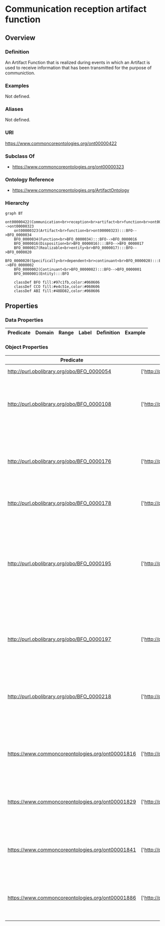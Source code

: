 # Communication reception artifact function

## Overview

### Definition
An Artifact Function that is realized during events in which an Artifact is used to receive information that has been transmitted for the purpose of communiction.

### Examples
Not defined.

### Aliases
Not defined.

### URI
https://www.commoncoreontologies.org/ont00000422

### Subclass Of
- https://www.commoncoreontologies.org/ont00000323

### Ontology Reference
- https://www.commoncoreontologies.org/ArtifactOntology

### Hierarchy
```mermaid
graph BT
    ont00000422(Communication<br>reception<br>artifact<br>function<br>ont00000422):::ABI-->ont00000323
    ont00000323(Artifact<br>function<br>ont00000323):::BFO-->BFO_0000034
    BFO_0000034(Function<br>BFO_0000034):::BFO-->BFO_0000016
    BFO_0000016(Disposition<br>BFO_0000016):::BFO-->BFO_0000017
    BFO_0000017(Realizable<br>entity<br>BFO_0000017):::BFO-->BFO_0000020
    BFO_0000020(Specifically<br>dependent<br>continuant<br>BFO_0000020):::BFO-->BFO_0000002
    BFO_0000002(Continuant<br>BFO_0000002):::BFO-->BFO_0000001
    BFO_0000001(Entity):::BFO
    
    classDef BFO fill:#97c1fb,color:#060606
    classDef CCO fill:#e4c51e,color:#060606
    classDef ABI fill:#48DD82,color:#060606
```

## Properties
### Data Properties
| Predicate | Domain | Range | Label | Definition | Example |
|-----------|---------|--------|---------|------------|----------|

### Object Properties
| Predicate | Domain | Range | Label | Definition | Example | Inverse Of |
|-----------|---------|--------|---------|------------|----------|------------|
| http://purl.obolibrary.org/obo/BFO_0000054 | ['http://purl.obolibrary.org/obo/BFO_0000017'] | ['http://purl.obolibrary.org/obo/BFO_0000015'] | has realization | b has realization c =Def c realizes b | As for realizes | ['http://purl.obolibrary.org/obo/BFO_0000055'] |
| http://purl.obolibrary.org/obo/BFO_0000108 | ['http://purl.obolibrary.org/obo/BFO_0000001'] | ['http://purl.obolibrary.org/obo/BFO_0000008'] | exists at | (Elucidation) exists at is a relation between a particular and some temporal region at which the particular exists | First World War exists at 1914-1916; Mexico exists at January 1, 2000 | None |
| http://purl.obolibrary.org/obo/BFO_0000176 | ['http://purl.obolibrary.org/obo/BFO_0000002'] | ['http://purl.obolibrary.org/obo/BFO_0000002'] | continuant part of | b continuant part of c =Def b and c are continuants & there is some time t such that b and c exist at t & b continuant part of c at t | Milk teeth continuant part of human; surgically removed tumour continuant part of organism | ['http://purl.obolibrary.org/obo/BFO_0000178'] |
| http://purl.obolibrary.org/obo/BFO_0000178 | ['http://purl.obolibrary.org/obo/BFO_0000002'] | ['http://purl.obolibrary.org/obo/BFO_0000002'] | has continuant part | b has continuant part c =Def c continuant part of b |  | None |
| http://purl.obolibrary.org/obo/BFO_0000195 | ['http://purl.obolibrary.org/obo/BFO_0000020'] | [{'or': {'or': ['http://purl.obolibrary.org/obo/BFO_0000020']}}] | specifically depends on | (Elucidation) specifically depends on is a relation between a specifically dependent continuant b and specifically dependent continuant or independent continuant that is not a spatial region c such that b and c share no parts in common & b is of a nature such that at all times t it cannot exist unless c exists & b is not a boundary of c | A shape specifically depends on the shaped object; hue, saturation and brightness of a colour sample specifically depends on each other | None |
| http://purl.obolibrary.org/obo/BFO_0000197 | ['http://purl.obolibrary.org/obo/BFO_0000020'] | [{'and': {'and': ['http://purl.obolibrary.org/obo/BFO_0000004']}}] | inheres in | b inheres in c =Def b is a specifically dependent continuant & c is an independent continuant that is not a spatial region & b specifically depends on c | A shape inheres in a shaped object; a mass inheres in a material entity | None |
| http://purl.obolibrary.org/obo/BFO_0000218 | ['http://purl.obolibrary.org/obo/BFO_0000016'] | ['http://purl.obolibrary.org/obo/BFO_0000040'] | has material basis | b has material basis c =Def b is a disposition & c is a material entity & there is some d bearer of b & there is some time t such that c is a continuant part of d at t & d has disposition b because c is a continuant part of d at t |  | None |
| https://www.commoncoreontologies.org/ont00001816 | ['http://purl.obolibrary.org/obo/BFO_0000002'] | ['http://purl.obolibrary.org/obo/BFO_0000015'] | is output of | x is_output_of y iff x is an instance of Continuant and y is an instance of Process, such that the presence of x at the end of y is a necessary condition for the completion of y. |  | ['https://www.commoncoreontologies.org/ont00001986'] |
| https://www.commoncoreontologies.org/ont00001829 | ['http://purl.obolibrary.org/obo/BFO_0000016'] | ['http://purl.obolibrary.org/obo/BFO_0000027'] | disposition of aggregate | x disposition_of_aggregate y iff y is an instance of Object Aggregate and x is an instance of Disposition, and x inheres_in_aggregate y. |  | ['https://www.commoncoreontologies.org/ont00001956'] |
| https://www.commoncoreontologies.org/ont00001841 | ['http://purl.obolibrary.org/obo/BFO_0000002'] | ['http://purl.obolibrary.org/obo/BFO_0000015'] | is input of | x is_input_of y iff x is an instance of Continuant and y is an instance of Process, such that the presence of x at the beginning of y is a necessary condition for the start of y. |  | ['https://www.commoncoreontologies.org/ont00001921'] |
| https://www.commoncoreontologies.org/ont00001886 | ['http://purl.obolibrary.org/obo/BFO_0000002'] | ['http://purl.obolibrary.org/obo/BFO_0000015'] | is affected by | x is_affected_by y iff x is an instance of Continuant and y is an instance of Process, and y influences x in some manner, most often by producing a change in x. |  | None |
